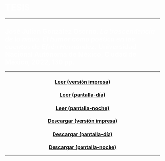 # <span style="color:white">TESIS</span>
---
## <span style="color:white">José Julián González Osorno. *La trascendencia de lo nimio. El humor como poética en los cuentos de Efrén Hernández*. Universidad Nacional Autónoma de México, Ciudad de México, 2022, 130 pp.</span>
---
### <center><a href="https://tuxkernel.github.io/julian/julian-impress.pdf">Leer (versión impresa)</a></center>

### <center><a href="https://tuxkernel.github.io/julian/julian-screen-day.pdf">Leer (pantalla-día)</a></center>

### <center><a href="https://tuxkernel.github.io/julian/julian-screen-night.pdf">Leer (pantalla-noche)</a></center>

### <center><a href="https://github.com/tuxkernel/julian/raw/main/julian-impress.pdf">Descargar (versión impresa)</a></center>

### <center><a href="https://github.com/tuxkernel/julian/raw/main/julian-screen-day.pdf">Descargar (pantalla-día)</a></center>

### <center><a href="https://github.com/tuxkernel/julian/raw/main/julian-screen-night.pdf">Descargar (pantalla-noche)</a></center>
---
